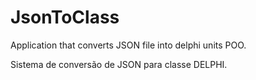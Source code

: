 # JsonToClass
Application that converts JSON file into delphi units POO.

Sistema de conversão de JSON para classe DELPHI.
